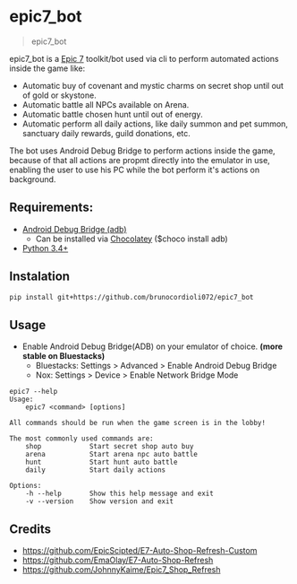 # epic7_bot
> epic7_bot

epic7_bot is a [Epic 7](https://epic7.smilegatemegaport.com/) toolkit/bot used via cli to perform automated actions inside the game like:

- Automatic buy of covenant and mystic charms on secret shop until out of gold or skystone.
- Automatic battle all NPCs available on Arena.
- Automatic battle chosen hunt until out of energy.
- Automatic perform all daily actions, like daily summon and pet summon, sanctuary daily rewards, guild donations, etc.

The bot uses Android Debug Bridge to perform actions inside the game, because of that all actions are propmt directly into the emulator in use, enabling the user to use his PC while the bot perform it's actions on background. 

## Requirements:
- [Android Debug Bridge (adb)](https://developer.android.com/studio/command-line/adb)
    - Can be installed via [Chocolatey](https://chocolatey.org/) ($choco install adb)
- [Python 3.4+](https://www.python.org/downloads/release/python-392/)

## Instalation

```bash
pip install git+https://github.com/brunocordioli072/epic7_bot
```

## Usage

- Enable Android Debug Bridge(ADB) on your emulator of choice. **(more stable on Bluestacks)**
    - Bluestacks: Settings > Advanced > Enable Android Debug Bridge
    - Nox: Settings > Device > Enable Network Bridge Mode

```
epic7 --help
Usage:
    epic7 <command> [options]

All commands should be run when the game screen is in the lobby!

The most commonly used commands are:
    shop            Start secret shop auto buy
    arena           Start arena npc auto battle
    hunt            Start hunt auto battle
    daily           Start daily actions

Options:
    -h --help       Show this help message and exit
    -v --version    Show version and exit
```

## Credits

- https://github.com/EpicScipted/E7-Auto-Shop-Refresh-Custom
- https://github.com/EmaOlay/E7-Auto-Shop-Refresh
- https://github.com/JohnnyKaime/Epic7_Shop_Refresh